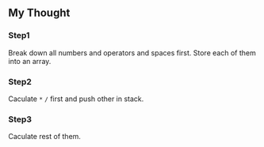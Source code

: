 ## My Thought

### Step1

Break down all numbers and operators and spaces first.
Store each of them into an array.

### Step2

Caculate `*` `/` first and push other in stack.

### Step3

Caculate rest of them.